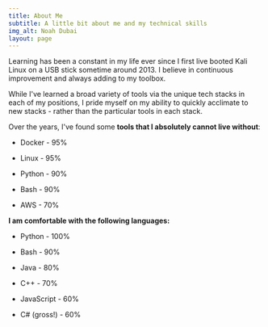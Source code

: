 ```yaml
---
title: About Me
subtitle: A little bit about me and my technical skills
img_alt: Noah Dubai
layout: page
---
```

Learning has been a constant in my life ever since I first live booted Kali Linux on a USB stick sometime around 2013. I believe in continuous improvement and always adding to my toolbox.

While I've learned a broad variety of tools via the unique tech stacks in each of my positions, I pride myself on my ability to quickly acclimate to new stacks - rather than the particular tools in each stack.

Over the years, I've found some **tools that I absolutely cannot live without**:

*   Docker - 95%

*   Linux    - 95%

*   Python - 90%

*   Bash     - 90%

*   AWS      - 70%

**I am comfortable with the following languages:**

*   Python - 100%

*   Bash     - 90%

*   Java     - 80%

*   C++      - 70%

*   JavaScript      - 60%

*   C# (gross!) - 60%
